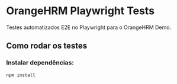 # OrangeHRM Playwright Tests

Testes automatizados E2E no Playwright para o OrangeHRM Demo.

## Como rodar os testes

### Instalar dependências:
```bash
npm install
